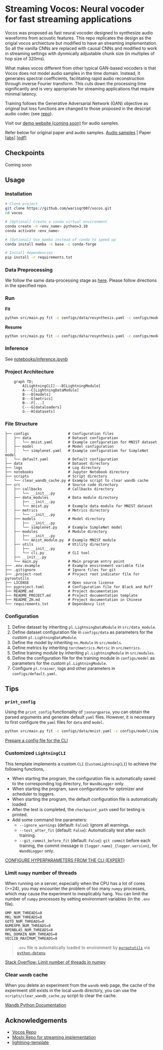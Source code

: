 # Streaming Vocos: Neural vocoder for fast streaming applications
Vocos was proposed as fast neural vocoder designed to synthesize audio waveforms from acoustic features.
This repo replicates the design as the origial vocos archiecture but modified to have an streaming implementation.
So all the vanilla CNNs are replaced with causal CNNs and modified to work in streaming settings with dynmically adjustable chunk size (in multiples of hop size of 320ms).

What makes vocos different from other typical GAN-based vocoders is that Vocos does not model audio samples in the time domain. Instead, it generates spectral coefficients, facilitating rapid audio reconstruction through inverse Fourier transform. This cuts down the processing time significantly and is very appropriate for streaming applications that require minimal latency.


Training follows the Generative Adversarial Network (GAN) objective as original but loss functions are changed to those proposed in the descript audio codec (see [repo](https://github.com/descriptinc/descript-audio-codec)).

Visit our [demo website (coming soon)]() for audio samples.

Refer below for original paper and audio samples.
[Audio samples](https://gemelo-ai.github.io/vocos/) |
Paper [[abs]](https://arxiv.org/abs/2306.00814) [[pdf]](https://arxiv.org/pdf/2306.00814.pdf)


## Checkpoints
Coming soon

## Usage

### Installation

```bash
# Clone project
git clone https://github.com/warisqr007/vocos.git 
cd vocos

# [Optional] Create a conda virtual environment
conda create -n <env_name> python=3.10
conda activate <env_name>

# [Optional] Use mamba instead of conda to speed up
conda install mamba -n base -c conda-forge

# Install dependencies
pip install -r requirements.txt
```

### Data Preprocessing
We follow the same data-processing stage as [here](https://github.com/PSI-TAMU/streamVC). Please follow directions in the specified repo.


### Run

**Fit**

```bash
python src/main.py fit -c configs/data/resynthesis.yaml -c configs/model/vocosvocoder.yaml --trainer.logger.name debug
```

**Resume**

```bash
python src/main.py fit -c configs/data/resynthesis.yaml -c configs/model/vocosvocoder.yaml --ckpt_path <ckpt_path> --trainer.logger.id exp1_id
```


### Inference

See [notebooks/inference.ipynb](notebooks/inference.ipynb)


### Project Architecture

```mermaid
    graph TD;
        A[LightningCLI]---B[LightningModule]
        A---C[LightningDataModule]
        B---D[models]
        B---E[metrics]
        B---F[...]
        C---G[dataloaders]
        G---H[datasets]
```

### File Structure

```text
├── configs                  # Configuration files
│   ├── data                 # Dataset configuration
│   │   └── mnist.yaml       # Example configuration for MNIST dataset
│   ├── model                # Model configuration
│   │   └── simplenet.yaml   # Example configuration for SimpleNet model
│   └── default.yaml         # Default configuration
├── data                     # Dataset directory
├── logs                     # Log directory
├── notebooks                # Jupyter Notebook directory
├── scripts                  # Script directory
│   └── clear_wandb_cache.py # Example script to clear wandb cache
├── src                      # Source code directory
│   ├── callbacks            # Callbacks directory
│   │   └── __init__.py
│   ├── data_modules         # Data module directory
│   │   ├── __init__.py
│   │   └── mnist.py         # Example data module for MNIST dataset
│   ├── metrics              # Metrics directory
│   │   └── __init__.py
│   ├── models               # Model directory
│   │   ├── __init__.py
│   │   └── simplenet.py     # Example SimpleNet model
│   ├── modules              # Module directory
│   │   ├── __init__.py
│   │   └── mnist_module.py  # Example MNIST module
│   ├── utils                # Utility directory
│   │   ├── __init__.py
│   │   └── cli.py           # CLI tool
│   ├── __init__.py
│   └── main.py              # Main program entry point
├── .env.example             # Example environment variable file
├── .gitignore               # Ignore files for git
├── .project-root            # Project root indicator file for pyrootutils
├── LICENSE                  # Open source license
├── pyproject.toml           # Configuration file for Black and Ruff
├── README.md                # Project documentation
├── README_PROJECT.md        # Project documentation template
├── README_ZH.md             # Project documentation in Chinese
└── requirements.txt         # Dependency list
```

### Configuration

1. Define dataset by inheriting `pl.LightningDataModule` in `src/data_module`.
2. Define dataset configuration file in `configs/data` as parameters for the custom `pl.LightningDataModule`.
3. Define the model by inheriting `nn.Module` in `src/models`.
4. Define metrics by inheriting `torchmetrics.Metric` in `src/metrics`.
5. Define training module by inheriting `pl.LightningModule` in `src/modules`.
6. Define the configuration file for the training module in `configs/model` as parameters for the custom `pl.LightningModule`.
7. Configure `pl.trainer`, logs and other parameters in `configs/default.yaml`.

## Tips

### `print_config`

Using the `print_config` functionality of `jsonargparse`, you can obtain the parsed arguments and generate default `yaml` files. However, it is necessary to first configure the `yaml` files for `data` and `model`.

```bash
python src/main.py fit -c configs/data/mnist.yaml -c configs/model/simplenet.yaml --print_config
```

[Prepare a config file for the CLI](https://lightning.ai/docs/pytorch/stable/cli/lightning_cli_advanced.html#prepare-a-config-file-for-the-cli)

### Customized `LightningCLI`

This template implements a custom `CLI` (`CustomLightningCLI`) to achieve the following functions,

- When starting the program, the configuration file is automatically saved to the corresponding log directory, for `WandbLogger` only.
- When starting the program, save configurations for optimizer and scheduler to loggers.
- When starting the program, the default configuration file is automatically loaded.
- After the test is completed, the `checkpoint_path` used for testing is printed.
- Add some command line parameters:
    - `--ignore_warnings` (default: `False`): Ignore all warnings.
    - `--test_after_fit` (default: `False`): Automatically test after each training.
    - `--git_commit_before_fit` (default: `False`): `git commit` before each training, the commit message is `{logger.name}_{logger.version}`, for `WandbLogger` only.

[CONFIGURE HYPERPARAMETERS FROM THE CLI (EXPERT)](https://lightning.ai/docs/pytorch/stable/cli/lightning_cli_expert.html)

### Limit `numpy` number of threads

When running on a server, especially when the CPU has a lot of cores (>=24), you may encounter the problem of too many `numpy` processes, which may cause the experiment to inexplicably hang. You can limit the number of `numpy` processes by setting environment variables (in the `.env` file).

```text
OMP_NUM_THREADS=8
MKL_NUM_THREADS=8
GOTO_NUM_THREADS=8
NUMEXPR_NUM_THREADS=8
OPENBLAS_NUM_THREADS=8
MKL_DOMAIN_NUM_THREADS=8
VECLIB_MAXIMUM_THREADS=8
```

> `.env` file is automatically loaded to environment by [`pyrootutils`](https://github.com/ashleve/pyrootutils) via [`python-dotenv`](https://github.com/theskumar/python-dotenv).

[Stack Overflow: Limit number of threads in numpy](https://stackoverflow.com/questions/30791550/limit-number-of-threads-in-numpy)

### Clear `wandb` cache

When you delete an experiment from the `wandb` web page, the cache of the experiment still exists in the local `wandb` directory, you can use the `scripts/clear_wandb_cache.py` script to clear the cache.

[Wandb Python Documentation](https://docs.wandb.ai/ref/python/)



## Acknowledgements
- [Vocos Repo](https://github.com/gemelo-ai/vocos)
- [Moshi Repo for streaming implementation](https://github.com/kyutai-labs/moshi)
- [lightning-template](https://github.com/DavidZhang73/pytorch-lightning-template)
